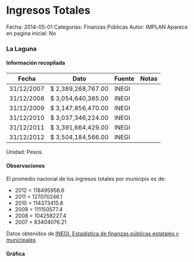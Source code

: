 Ingresos Totales
=====

Fecha: 2014-05-01
Categorías: Finanzas Públicas
Autor: IMPLAN
Aparece en pagina inicial: No

### La Laguna

<!-- break -->

#### Información recopilada

<table class="table table-hover table-bordered matriz">
  <thead>
    <tr><th>Fecha</th><th>Dato</th><th>Fuente</th><th>Notas</th></tr>
  </thead>
  <tbody>
    <tr><td class="centrado">31/12/2007</td><td class="derecha">$ 2,389,268,767.00</td><td>INEGI</td><td></td></tr>
    <tr><td class="centrado">31/12/2008</td><td class="derecha">$ 3,054,640,385.00</td><td>INEGI</td><td></td></tr>
    <tr><td class="centrado">31/12/2009</td><td class="derecha">$ 3,147,856,470.00</td><td>INEGI</td><td></td></tr>
    <tr><td class="centrado">31/12/2010</td><td class="derecha">$ 3,037,346,224.00</td><td>INEGI</td><td></td></tr>
    <tr><td class="centrado">31/12/2011</td><td class="derecha">$ 3,391,664,429.00</td><td>INEGI</td><td></td></tr>
    <tr><td class="centrado">31/12/2012</td><td class="derecha">$ 3,504,184,566.00</td><td>INEGI</td><td></td></tr>
  </tbody>
</table>

Unidad: Pesos.

#### Observaciones

El promedio nacional de los ingresos totales por municipio es de:

- 2012 = 118495956.6
- 2011 = 127070246.1
- 2010 = 114373415.8
- 2009 = 111150577.4
- 2008 = 104258227.4
- 2007 = 83404076.21

Datos obtenidos de [INEGI. Estadística de finanzas públicas estatales y municipales](http://www.inegi.org.mx/sistemas/olap/Proyectos/bd/continuas/finanzaspublicas/FPMun.asp?s=est&c=11289&proy=efipem_fmun)

#### Gráfica

<div id="Morrisgogrqxkj" class="grafica"></div>
  <script>
  new Morris.Line({
    element: 'Morrisgogrqxkj',
    data: [
      { fecha: '2007-12-31', dato: 2389268767.00 },
      { fecha: '2008-12-31', dato: 3054640385.00 },
      { fecha: '2009-12-31', dato: 3147856470.00 },
      { fecha: '2010-12-31', dato: 3037346224.00 },
      { fecha: '2011-12-31', dato: 3391664429.00 },
      { fecha: '2012-12-31', dato: 3504184566.00 }
    ],
    xkey: 'fecha',
    ykeys: ['dato'],
    labels: ['Dato'],
    lineColors: ['#FF5B02'],
    xLabelFormat: function(d) {
      return d.getDate()+'/'+(d.getMonth()+1)+'/'+d.getFullYear();
    },
    dateFormat: function (ts) {
      var d = new Date(ts);
      return d.getDate() + '/' + (d.getMonth() + 1) + '/' + d.getFullYear();
    }
  });
  </script>
